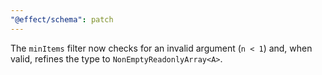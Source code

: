 ```yaml
---
"@effect/schema": patch
---
```


The `minItems` filter now checks for an invalid argument (`n < 1`) and, when valid, refines the type to `NonEmptyReadonlyArray<A>`.
